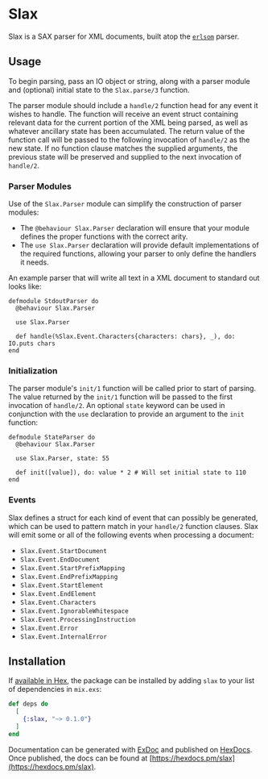 # Slax

Slax is a SAX parser for XML documents, built atop the [`erlsom`](https://github.com/willemdj/erlsom) parser.

## Usage

To begin parsing, pass an IO object or string, along with a parser module and (optional) initial state to the `Slax.parse/3` function.

The parser module should include a `handle/2` function head for any event it wishes to handle.  The function will receive an event struct containing relevant data for the current portion of the XML being parsed, as well as whatever ancillary state has been accumulated.  The return value of the function call will be passed to the following invocation of `handle/2` as the new state.  If no function clause matches the supplied arguments, the previous state will be preserved and supplied to the next invocation of `handle/2`.

### Parser Modules

Use of the `Slax.Parser` module can simplify the construction of parser modules:

* The `@behaviour Slax.Parser` declaration will ensure that your module defines the proper functions with the correct arity.
* The `use Slax.Parser` declaration will provide default implementations of the required functions, allowing your parser to only define the handlers it needs.

An example parser that will write all text in a XML document to standard out looks like:

```
defmodule StdoutParser do
  @behaviour Slax.Parser

  use Slax.Parser

  def handle(%Slax.Event.Characters{characters: chars}, _), do: IO.puts chars
end
```

### Initialization

The parser module's `init/1` function will be called prior to start of parsing.  The value returned by the `init/1` function will be passed to the first invocation of `handle/2`.  An optional `state` keyword can be used in conjunction with the `use` declaration to provide an argument to the `init` function:

```
defmodule StateParser do
  @behaviour Slax.Parser

  use Slax.Parser, state: 55

  def init([value]), do: value * 2 # Will set initial state to 110
end
```

### Events

Slax defines a struct for each kind of event that can possibly be generated, which can be used to pattern match in your `handle/2` function clauses.  Slax will emit some or all of the following events when processing a document:

* `Slax.Event.StartDocument`
* `Slax.Event.EndDocument`
* `Slax.Event.StartPrefixMapping`
* `Slax.Event.EndPrefixMapping`
* `Slax.Event.StartElement`
* `Slax.Event.EndElement`
* `Slax.Event.Characters`
* `Slax.Event.IgnorableWhitespace`
* `Slax.Event.ProcessingInstruction`
* `Slax.Event.Error`
* `Slax.Event.InternalError`

## Installation

If [available in Hex](https://hex.pm/docs/publish), the package can be installed
by adding `slax` to your list of dependencies in `mix.exs`:

```elixir
def deps do
  [
    {:slax, "~> 0.1.0"}
  ]
end
```

Documentation can be generated with [ExDoc](https://github.com/elixir-lang/ex_doc)
and published on [HexDocs](https://hexdocs.pm). Once published, the docs can
be found at [https://hexdocs.pm/slax](https://hexdocs.pm/slax).
